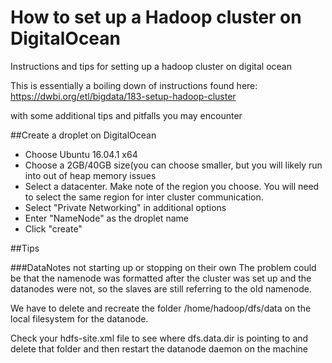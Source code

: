 # How to set up a Hadoop cluster on DigitalOcean
Instructions and tips for setting up a hadoop cluster on digital ocean

This is essentially a boiling down of instructions found here:
https://dwbi.org/etl/bigdata/183-setup-hadoop-cluster

with some additional tips and pitfalls you may encounter


##Create a droplet on DigitalOcean
* Choose Ubuntu 16.04.1 x64
* Choose a 2GB/40GB size(you can choose smaller, but you will likely run into out of heap memory issues
* Select a datacenter. Make note of the region you choose. You will need to select the same region for inter cluster communication.
* Select "Private Networking" in additional options
* Enter "NameNode" as the droplet name
* Click "create"


##Tips

###DataNotes not starting up or stopping on their own
The problem could be that the namenode was formatted after the cluster was set up and the datanodes were not, so the slaves are still referring to the old namenode.

We have to delete and recreate the folder /home/hadoop/dfs/data on the local filesystem for the datanode.

Check your hdfs-site.xml file to see where dfs.data.dir is pointing to
and delete that folder
and then restart the datanode daemon on the machine
